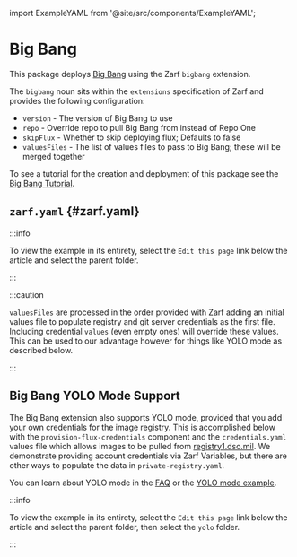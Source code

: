 import ExampleYAML from '@site/src/components/ExampleYAML';

# Big Bang

This package deploys [Big Bang](https://repo1.dso.mil/platform-one/big-bang/bigbang) using the Zarf `bigbang` extension.

The `bigbang` noun sits within the `extensions` specification of Zarf and provides the following configuration:

- `version`     - The version of Big Bang to use
- `repo`        - Override repo to pull Big Bang from instead of Repo One
- `skipFlux`    - Whether to skip deploying flux; Defaults to false
- `valuesFiles` - The list of values files to pass to Big Bang; these will be merged together

To see a tutorial for the creation and deployment of this package see the [Big Bang Tutorial](../../docs/5-zarf-tutorials/6-big-bang.md).

## `zarf.yaml` {#zarf.yaml}

:::info

To view the example in its entirety, select the `Edit this page` link below the article and select the parent folder.

:::

<ExampleYAML example="big-bang" showLink={false} />

:::caution

`valuesFiles` are processed in the order provided with Zarf adding an initial values file to populate registry and git server credentials as the first file.  Including credential `values` (even empty ones) will override these values.  This can be used to our advantage however for things like YOLO mode as described below.

:::

## Big Bang YOLO Mode Support

The Big Bang extension also supports YOLO mode, provided that you add your own credentials for the image registry. This is accomplished below with the `provision-flux-credentials` component and the `credentials.yaml` values file which allows images to be pulled from [registry1.dso.mil](https://registry1.dso.mil). We demonstrate providing account credentials via Zarf Variables, but there are other ways to populate the data in `private-registry.yaml`.

You can learn about YOLO mode in the [FAQ](../../docs/8-faq.md#what-is-yolo-mode-and-why-would-i-use-it) or the [YOLO mode example](../yolo/README.md).

:::info

To view the example in its entirety, select the `Edit this page` link below the article and select the parent folder, then select the `yolo` folder.

:::

<ExampleYAML example="big-bang/yolo" showLink={false} />
